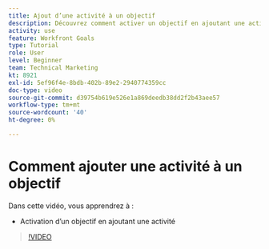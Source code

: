 ```yaml
---
title: Ajout d’une activité à un objectif
description: Découvrez comment activer un objectif en ajoutant une activité dans [!DNL Workfront Goals].
activity: use
feature: Workfront Goals
type: Tutorial
role: User
level: Beginner
team: Technical Marketing
kt: 8921
exl-id: 5ef96f4e-8bdb-402b-89e2-2940774359cc
doc-type: video
source-git-commit: d39754b619e526e1a869deedb38dd2f2b43aee57
workflow-type: tm+mt
source-wordcount: '40'
ht-degree: 0%

---
```


# Comment ajouter une activité à un objectif

Dans cette vidéo, vous apprendrez à :

* Activation d’un objectif en ajoutant une activité

>[!VIDEO](https://video.tv.adobe.com/v/335193/?quality=12)
